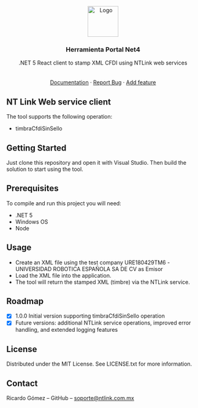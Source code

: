 <br />
<div align="center">
  <a href="https://ntlink.com.mx](https://github.com/NTlink/ntlink-ws-sdk/blob/master/logo.png">
    <img src="logo.png" alt="Logo" width="80" height="80">
  </a>

<h3 align="center">Herramienta Portal Net4</h3>

  <p align="center">
    .NET 5 React client to stamp XML CFDI using NTLink web services
    <br />
    <br />
    <br />
    <a href="https://ntlink.com.mx">Documentation</a>
    ·
    <a href="https://github.com/NTlink/ntlink-ws-sdk/issues">Report Bug</a>
    ·
    <a href="https://github.com/NTlink/ntlink-ws-sdk/issues">Add feature</a>
  </p>

</div>


## NT Link Web service client

The tool supports the following operation:

* timbraCfdiSinSello

## Getting Started

Just clone this repository and open it with Visual Studio. Then build the solution to start using the tool.

## Prerequisites

To compile and run this project you will need:

* .NET 5
* Windows OS
* Node

## Usage

* Create an XML file using the test company URE180429TM6 -UNIVERSIDAD ROBOTICA ESPAÑOLA SA DE CV as Emisor
* Load the XML file into the application.
* The tool will return the stamped XML (timbre) via the NTLink service.

## Roadmap

- [x] 1.0.0 Initial version supporting timbraCfdiSinSello operation
- [x] Future versions: additional NTLink service operations, improved error handling, and extended logging features

## License

Distributed under the MIT License. See LICENSE.txt for more information.

## Contact

Ricardo Gómez – GitHub – soporte@ntlink.com.mx
